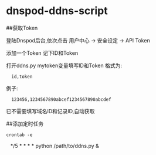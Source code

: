 # dnspod-ddns-script

##获取Token


  登陆Dnspod后台,依次点击 用户中心 -> 安全设定 -> API Token

  添加一个Token 记下ID和Token

  打开ddns.py mytoken变量填写ID和Token 格式为:
  
      id,token 

 例子:
 
      123456,1234567890abcef1234567890abcdef


  已不需要填写域名ID和记录ID,自动获取

##添加定时任务

    crontab -e
    */5 * * * * python /path/to/ddns.py &

